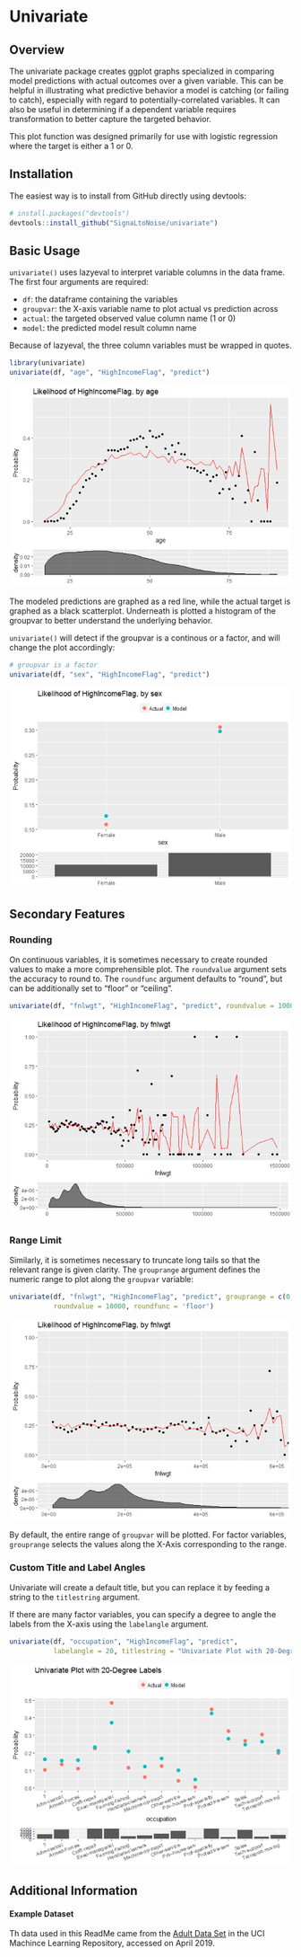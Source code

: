 Univariate
================

## Overview

The univariate package creates ggplot graphs specialized in comparing
model predictions with actual outcomes over a given variable. This can
be helpful in illustrating what predictive behavior a model is catching
(or failing to catch), especially with regard to potentially-correlated
variables. It can also be useful in determining if a dependent variable
requires transformation to better capture the targeted behavior.

This plot function was designed primarily for use with logistic
regression where the target is either a 1 or 0.

## Installation

The easiest way is to install from GitHub directly using devtools:

``` r
# install.packages("devtools")
devtools::install_github("SignaLtoNoise/univariate")
```

## Basic Usage

`univariate()` uses lazyeval to interpret variable columns in the data
frame. The first four arguments are required:

  - `df`: the dataframe containing the variables
  - `groupvar`: the X-axis variable name to plot actual vs prediction
    across
  - `actual`: the targeted observed value column name (1 or 0)
  - `model`: the predicted model result column name

Because of lazyeval, the three column variables must be wrapped in
quotes.

``` r
library(univariate)
univariate(df, "age", "HighIncomeFlag", "predict")
```

![](readme_files/figure-gfm/initial%20example-1.png)<!-- -->

The modeled predictions are graphed as a red line, while the actual
target is graphed as a black scatterplot. Underneath is plotted a
histogram of the groupvar to better understand the underlying behavior.

`univariate()` will detect if the groupvar is a continous or a factor,
and will change the plot accordingly:

``` r
# groupvar is a factor
univariate(df, "sex", "HighIncomeFlag", "predict")
```

![](readme_files/figure-gfm/example%20factor-1.png)<!-- -->

## Secondary Features

### Rounding

On continuous variables, it is sometimes necessary to create rounded
values to make a more comprehensible plot. The `roundvalue` argument
sets the accuracy to round to. The `roundfunc` argument defaults to
“round”, but can be additionally set to “floor” or
“ceiling”.

``` r
univariate(df, "fnlwgt", "HighIncomeFlag", "predict", roundvalue = 10000, roundfunc = 'floor')
```

![](readme_files/figure-gfm/example%20round-1.png)<!-- -->

### Range Limit

Similarly, it is sometimes necessary to truncate long tails so that the
relevant range is given clarity. The `grouprange` argument defines the
numeric range to plot along the `groupvar`
variable:

``` r
univariate(df, "fnlwgt", "HighIncomeFlag", "predict", grouprange = c(0, 600000),
           roundvalue = 10000, roundfunc = 'floor')
```

![](readme_files/figure-gfm/example%20range-1.png)<!-- -->

By default, the entire range of `groupvar` will be plotted. For factor
variables, `grouprange` selects the values along the X-Axis
corresponding to the range.

### Custom Title and Label Angles

Univariate will create a default title, but you can replace it by
feeding a string to the `titlestring` argument.

If there are many factor variables, you can specify a degree to angle
the labels from the X-axis using the `labelangle` argument.

``` r
univariate(df, "occupation", "HighIncomeFlag", "predict",
           labelangle = 20, titlestring = "Univariate Plot with 20-Degree Labels")
```

![](readme_files/figure-gfm/example%20title%20angle-1.png)<!-- -->

## Additional Information

#### Example Dataset

Th data used in this ReadMe came from the [Adult Data
Set](https://archive.ics.uci.edu/ml/datasets/adult) in the UCI Machince
Learning Repository, accessed on April 2019.
